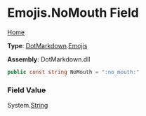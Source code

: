 # Emojis\.NoMouth Field

[Home](../../../README.md)

**Type**: [DotMarkdown](../../README.md)\.[Emojis](../README.md)

**Assembly**: DotMarkdown\.dll

```csharp
public const string NoMouth = ":no_mouth:"
```

### Field Value

System\.[String](https://docs.microsoft.com/en-us/dotnet/api/system.string)